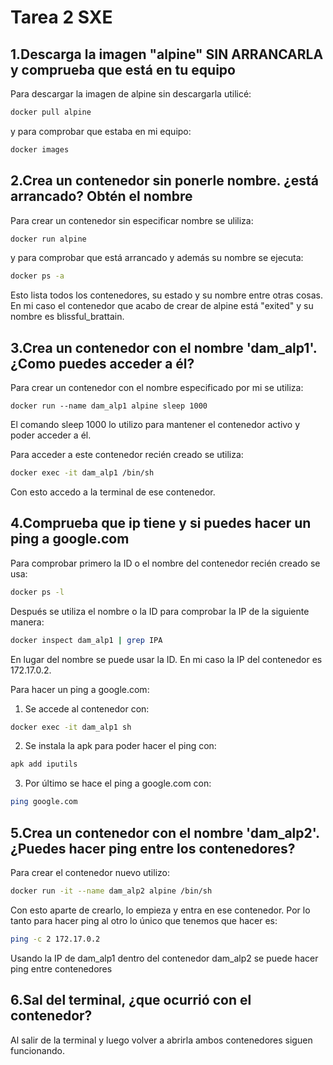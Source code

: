 # Tarea 2 SXE

## 1.Descarga la imagen "alpine" SIN ARRANCARLA y comprueba que está en tu equipo

Para descargar la imagen de alpine sin descargarla utilicé:
```bash
docker pull alpine
```
y para comprobar que estaba en mi equipo: 
```bash
docker images
```
## 2.Crea un contenedor sin ponerle nombre. ¿está arrancado? Obtén el nombre

Para crear un contenedor sin especificar nombre se uliliza:
```bash
docker run alpine
```
y para comprobar que está arrancado y además su nombre se ejecuta: 
```bash
docker ps -a
```
Esto lista todos los contenedores, su estado y su nombre entre otras cosas.
En mi caso el contenedor que acabo de crear de alpine está "exited" y su nombre es blissful_brattain.

## 3.Crea un contenedor con el nombre 'dam_alp1'. ¿Como puedes acceder a él?

Para crear un contenedor con el nombre especificado por mi se utiliza:
```bashnewgrp docker
docker run --name dam_alp1 alpine sleep 1000
```
El comando sleep 1000 lo utilizo para mantener el contenedor activo y poder acceder a él.

Para acceder a este contenedor recién creado se utiliza:
```bash
docker exec -it dam_alp1 /bin/sh
```
Con esto accedo a la terminal de ese contenedor.

## 4.Comprueba que ip tiene y si puedes hacer un ping a google.com

Para comprobar primero la ID o el nombre del contenedor recién creado se usa:
```bash
docker ps -l
```
Después se utiliza el nombre o la ID para comprobar la IP de la siguiente manera:
```bash
docker inspect dam_alp1 | grep IPA
```
En lugar del nombre se puede usar la ID.
En mi caso la IP del contenedor es 172.17.0.2.

Para hacer un ping a google.com:
1. Se accede al contenedor con:
```bash
docker exec -it dam_alp1 sh
```
2. Se instala la apk para poder hacer el ping con:
```bash
apk add iputils
```
3. Por último se hace el ping a google.com con:
```bash
ping google.com
```
## 5.Crea un contenedor con el nombre 'dam_alp2'. ¿Puedes hacer ping entre los contenedores?

Para crear el contenedor nuevo utilizo:
```bash
docker run -it --name dam_alp2 alpine /bin/sh
```
Con esto aparte de crearlo, lo empieza y entra en ese contenedor. Por lo tanto para hacer ping al otro lo único que tenemos que hacer es:
```bash
ping -c 2 172.17.0.2 
```
Usando la IP de dam_alp1 dentro del contenedor dam_alp2 se puede hacer ping entre contenedores

## 6.Sal del terminal, ¿que ocurrió con el contenedor?

Al salir de la terminal y luego volver a abrirla ambos contenedores siguen funcionando.
